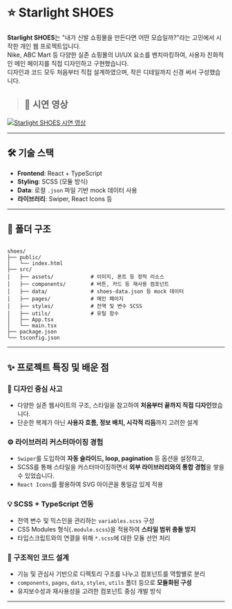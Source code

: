 # ⭐ Starlight SHOES

**Starlight SHOES**는 "내가 신발 쇼핑몰을 만든다면 어떤 모습일까?"라는 고민에서 시작한 개인 웹 프로젝트입니다.  
Nike, ABC Mart 등 다양한 실존 쇼핑몰의 UI/UX 요소를 벤치마킹하여, 사용자 친화적인 메인 페이지를 직접 디자인하고 구현했습니다.  
디자인과 코드 모두 처음부터 직접 설계하였으며, 작은 디테일까지 신경 써서 구성했습니다.

>  ## 🎥 시연 영상
[![Starlight SHOES 시연 영상](https://img.youtube.com/vi/y4ZW83wWuncf/0.jpg)](https://youtu.be/y4ZW83wWuncf)


---

## 🛠️ 기술 스택

- **Frontend**: React + TypeScript
- **Styling**: SCSS (모듈 방식)
- **Data**: 로컬 `.json` 파일 기반 mock 데이터 사용
- **라이브러리**: Swiper, React Icons 등

---

## 📂 폴더 구조
<pre lang="md"><code>
shoes/
├── public/
│   └── index.html
├── src/
│   ├── assets/            # 이미지, 폰트 등 정적 리소스
│   ├── components/        # 버튼, 카드 등 재사용 컴포넌트
│   ├── data/              # shoes-data.json 등 mock 데이터
│   ├── pages/             # 메인 페이지
│   ├── styles/            # 전역 및 변수 SCSS
│   ├── utils/             # 유틸 함수
│   ├── App.tsx
│   └── main.tsx
├── package.json
└── tsconfig.json
</code></pre>


---

## ✨ 프로젝트 특징 및 배운 점

### 🎨 디자인 중심 사고

- 다양한 실존 웹사이트의 구조, 스타일을 참고하여 **처음부터 끝까지 직접 디자인**했습니다.
- 단순한 복제가 아닌 **사용자 흐름, 정보 배치, 시각적 리듬**까지 고려한 설계

### ⚙️ 라이브러리 커스터마이징 경험

- `Swiper`를 도입하여 **자동 슬라이드, loop, pagination** 등 옵션을 설정하고,
- SCSS를 통해 스타일을 커스터마이징하면서 **외부 라이브러리와의 통합 경험**을 쌓을 수 있었습니다.
- `React Icons`를 활용하여 SVG 아이콘을 통일감 있게 적용

### 💡 SCSS + TypeScript 연동

- 전역 변수 및 믹스인을 관리하는 `variables.scss` 구성
- CSS Modules 형식(`.module.scss`)을 적용하여 **스타일 범위 충돌 방지**
- 타입스크립트와의 연결을 위해 `*.scss`에 대한 모듈 선언 처리

### 📁 구조적인 코드 설계

- 기능 및 관심사 기반으로 디렉토리 구조를 나누고 컴포넌트를 역할별로 분리
- `components`, `pages`, `data`, `styles`, `utils` 폴더 등으로 **모듈화된 구성**
- 유지보수성과 재사용성을 고려한 컴포넌트 중심 개발 방식

---
